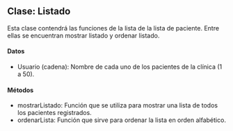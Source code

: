 ## Clase: Listado
Esta clase contendrá las funciones de la lista de la lista de paciente. Entre ellas se encuentran mostrar listado y ordenar listado.

#### Datos
* Usuario (cadena): Nombre de cada uno de los pacientes de la clínica (1 a 50).
#### Métodos
* mostrarListado: Función que se utiliza para mostrar una lista de todos los pacientes registrados.
* ordenarLista: Función que sirve para ordenar la lista en orden alfabético.
